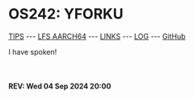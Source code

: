 ---
---

# OS242: YFORKU

[TIPS](TIPS/) --- [LFS AARCH64](LFS/) --- [LINKS](LINKS/) --- [LOG](TXT/mylog.txt) --- [GitHub](https://github.com/yforku/os242/)

I have spoken!

<br><b>
#### REV: Wed 04 Sep 2024 20:00
<br>
